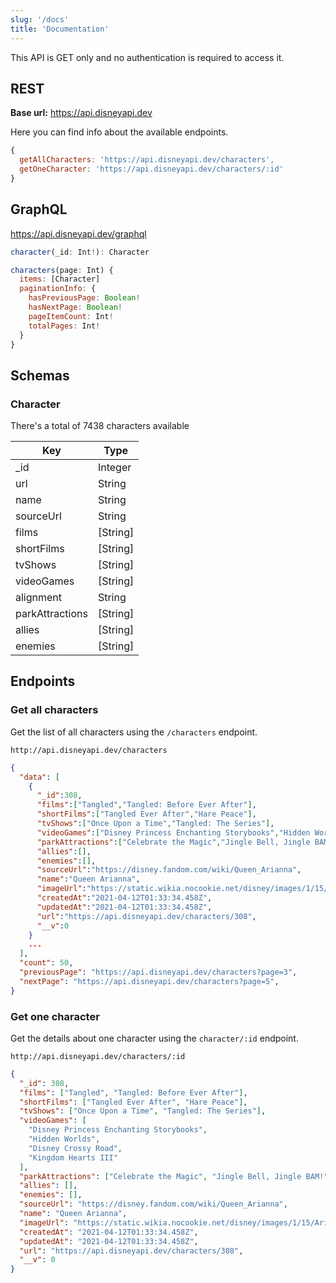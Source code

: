 ```yaml
---
slug: '/docs'
title: 'Documentation'
---
```


This API is GET only and no authentication is required to access it.

## REST

**Base url:** https://api.disneyapi.dev

Here you can find info about the available endpoints.

```javascript
{
  getAllCharacters: 'https://api.disneyapi.dev/characters',
  getOneCharacter: 'https://api.disneyapi.dev/characters/:id'
}
```

## GraphQL

https://api.disneyapi.dev/graphql

```javascript
character(_id: Int!): Character

characters(page: Int) {
  items: [Character]
  paginationInfo: {
    hasPreviousPage: Boolean!
    hasNextPage: Boolean!
    pageItemCount: Int!
    totalPages: Int!
  }
}
```

## Schemas

### Character

There's a total of 7438 characters available

| Key             | Type     |
| --------------- | -------- |
| \_id            | Integer  |
| url             | String   |
| name            | String   |
| sourceUrl       | String   |
| films           | [String] |
| shortFilms      | [String] |
| tvShows         | [String] |
| videoGames      | [String] |
| alignment       | String   |
| parkAttractions | [String] |
| allies          | [String] |
| enemies         | [String] |

## Endpoints

### Get all characters

Get the list of all characters using the `/characters` endpoint.

```
http://api.disneyapi.dev/characters
```

```json
{
  "data": [
    {
      "_id":308,
      "films":["Tangled","Tangled: Before Ever After"],
      "shortFilms":["Tangled Ever After","Hare Peace"],
      "tvShows":["Once Upon a Time","Tangled: The Series"],
      "videoGames":["Disney Princess Enchanting Storybooks","Hidden Worlds","Disney Crossy Road","Kingdom Hearts III"],
      "parkAttractions":["Celebrate the Magic","Jingle Bell, Jingle BAM!"],
      "allies":[],
      "enemies":[],
      "sourceUrl":"https://disney.fandom.com/wiki/Queen_Arianna",
      "name":"Queen Arianna",
      "imageUrl":"https://static.wikia.nocookie.net/disney/images/1/15/Arianna_Tangled.jpg/revision/latest?cb=20160715191802",
      "createdAt":"2021-04-12T01:33:34.458Z",
      "updatedAt":"2021-04-12T01:33:34.458Z",
      "url":"https://api.disneyapi.dev/characters/308",
      "__v":0
    }
    ...
  ],
  "count": 50,
  "previousPage": "https://api.disneyapi.dev/characters?page=3",
  "nextPage": "https://api.disneyapi.dev/characters?page=5",
}
```

### Get one character

Get the details about one character using the `character/:id` endpoint.

```
http://api.disneyapi.dev/characters/:id
```

```json
{
  "_id": 308,
  "films": ["Tangled", "Tangled: Before Ever After"],
  "shortFilms": ["Tangled Ever After", "Hare Peace"],
  "tvShows": ["Once Upon a Time", "Tangled: The Series"],
  "videoGames": [
    "Disney Princess Enchanting Storybooks",
    "Hidden Worlds",
    "Disney Crossy Road",
    "Kingdom Hearts III"
  ],
  "parkAttractions": ["Celebrate the Magic", "Jingle Bell, Jingle BAM!"],
  "allies": [],
  "enemies": [],
  "sourceUrl": "https://disney.fandom.com/wiki/Queen_Arianna",
  "name": "Queen Arianna",
  "imageUrl": "https://static.wikia.nocookie.net/disney/images/1/15/Arianna_Tangled.jpg/revision/latest?cb=20160715191802",
  "createdAt": "2021-04-12T01:33:34.458Z",
  "updatedAt": "2021-04-12T01:33:34.458Z",
  "url": "https://api.disneyapi.dev/characters/308",
  "__v": 0
}
```
